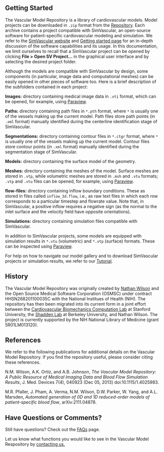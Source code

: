 ## Getting Started

The Vascular Model Repository is a library of cardiovascular models. Model projects can be downloaded in `.zip` format from the <a href="dataset.html" class="link" target="_blank">Repository</a>. Each archive contains a project compatible with SimVascular, an open-source software for patient-specific cardiovascular modeling and simulation. We refer to the <a href="https://simvascular.github.io/" target="_blank" class="link">SimVascular website</a> and <a href=https://simvascular.github.io/docsQuickGuide.html target="_blank" class="link" target="_blank">Getting started page</a> for an in-depth discussion of the software capabilities and its usage. In this documentation, we limit ourselves to recall that a SimVascular project can be opened by clicking **File > Open SV Project...** in the graphical user interface and by selecting the desired project folder.</p>

Although the models are compatible with SimVascular by design, some components (in particular, image data and computational meshes) can be easily opened in other pieces of software too.
Here is a brief description of the subfolders contained in each project:

**Images:** directory containing medical image data in `.vti` format, which can be opened, for example, using <a class="link" href="https://www.paraview.org" target="_blank">Paraview</a>.

**Paths:** directory containing path files in `*.pth` format, where `*` is usually one of the vessels making up the current model. Path files store path points (in `.xml` format) manually identified during the centerline identification stage of SimVascular.

**Segmentations:** directory containing contour files in `*.ctgr` format, where `*` is usually one of the vessels making up the current model. Contour files store contour points (in `.xml` format) manually identified during the segmentation stage of SimVascular.

**Models:** directory containing the surface model of the geometry.

**Meshes:** directory containing the meshes of the model. Surface meshes are stored in `.vtp`, while volumetric meshes are stored in `.msh` and `.vtu` formats; `.vtp` and `.vtu` files can be opened, for example, using <a class="link" href="https://www.paraview.org" target="_blank">Paraview</a>.

**flow-files:** directory containing inflow boundary conditions. These as stored in files called `inflow_3d.flow`, i.e., as raw text files in which each row corresponds to a particular timestep and flowrate value. Note that, in SimVascular, a positive inflow requires a negative sign (as the normal to the inlet surface and the velocity field have opposite orientations).

**Simulations:** directory containing simulation files compatible with SimVascular.

In addition to SimVascular projects, some models are equipped with simulation results in `*.vtu` (volumetric) and `*.vtp` (surface) formats. These can be inspected using <a class="link" href="https://www.paraview.org" target="_blank">Paraview</a>.

For help on how to navigate our model gallery and to download SimVascular projects or simulation results, we refer to our <a href="tutorial.html">Tutorial</a>.

## History

The Vascular Model Repository was originally created by
<a class="link" href="https://www.anderson.ucla.edu/faculty-and-research/global-economics-and-management/faculty/wilson" target="_blank">Nathan Wilson</a>
and the Open Source Medical Software Corporation (OSMSC) under contract HHSN268201100035C with the National Institues of Health (NIH).
The repository has then been migrated into its current form in a joint effort between the <a href="https://cbcl.stanford.edu" class="link" target="_blank">Cardiovascular Biomechanics Computation Lab</a>
at Stanford University, the
<a href="https://shaddenlab.berkeley.edu" class="link" target="_blank">Shadden Lab</a>
at Berkeley University, and Nathan Wilson. The project is currently supported by the NIH National Library of Medicine (grant 5R01LM013120).

## References

We refer to the following publications for additional details on the Vascular Model Repository. If you find the repository useful, please consider citing these references.

N.M. Wilson, A.K. Ortiz, and A.B. Johnson,
_The Vascular Model Repository: A Public Resource of Medical Imaging Data and Blood Flow Simulation Results_,
J. Med. Devices 7(4), 040923 (Dec 05, 2013) doi:10.1115/1.4025983.

M.R. Pfaller, J. Pham, A. Verma, N.M. Wilson, D.W. Parker, W. Yang, and A.L. Marsden,
_Automated generation of 0D and 1D reduced-order models of patient-specific blood flow_,
arXiv:2111.04878.

## Have Questions or Comments?

Still have questions? Check out the <a href="FAQs.html">FAQs</a> page.

Let us know what functions you would like to see in the Vascular Model Respository by <a href="contacts.html" target="_blank">contacting us.</a>
